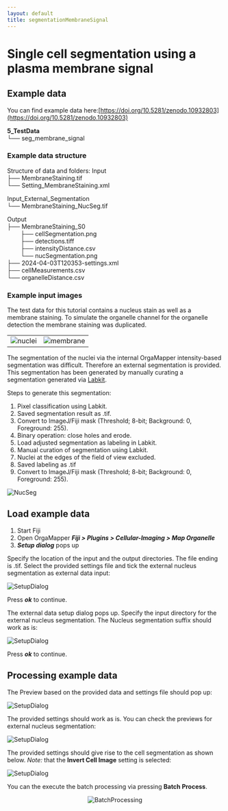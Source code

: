 ```yaml
---
layout: default
title: segmentationMembraneSignal
---
```


# Single cell segmentation using a plasma membrane signal

## Example data

You can find example data here:[https://doi.org/10.5281/zenodo.10932803](https://doi.org/10.5281/zenodo.10932803)

**5_TestData**<br>
└── seg_membrane_signal<br>

### Example data structure

Structure of data and folders:
Input<br>
├── MembraneStaining.tif<br>
└── Setting_MembraneStaining.xml<br>

Input_External_Segmentation<br>
└── MembraneStaining_NucSeg.tif<br>

Output<br>
├── MembraneStaining_S0<br>
&nbsp;&nbsp;&nbsp;&nbsp;&nbsp;&nbsp;&nbsp;&nbsp;├── cellSegmentation.png<br>
&nbsp;&nbsp;&nbsp;&nbsp;&nbsp;&nbsp;&nbsp;&nbsp;├── detections.tiff<br>
&nbsp;&nbsp;&nbsp;&nbsp;&nbsp;&nbsp;&nbsp;&nbsp;├── intensityDistance.csv<br>
&nbsp;&nbsp;&nbsp;&nbsp;&nbsp;&nbsp;&nbsp;&nbsp;└──  nucSegmentation.png<br>
├── 2024-04-03T120353-settings.xml<br>
├── cellMeasurements.csv<br>
└── organelleDistance.csv<br>

### Example input images

The test data for this tutorial contains a nucleus stain as well as a membrane staining. To simulate the organelle channel for the organelle detection the membrane staining was duplicated.

<table>
  <tr>
    <td><img src="../images/seg_membrane_signal/nucleus.png" alt="nuclei" ></td>
    <td><img src="../images/seg_membrane_signal/membrane.png" alt="membrane"></td>
  </tr>
</table>

The segmentation of the nuclei via the internal OrgaMapper intensity-based segmentation was difficult. Therefore an external segmentation is provided. This segmentation has been generated by manually curating a segmentation generated via [Labkit](https://imagej.net/plugins/labkit/). 

Steps to generate this segmentation:
1. Pixel classification using Labkit.
2. Saved segmentation result as .tif.
3. Convert to ImageJ/Fiji mask (Threshold; 8-bit; Background: 0, Foreground: 255).
4. Binary operation: close holes and erode.
5. Load adjusted segmentation as labeling in Labkit.
6. Manual curation of segmentation using Labkit.
7. Nuclei at the edges of the field of view excluded. 
8. Saved labeling as .tif
9. Convert to ImageJ/Fiji mask (Threshold; 8-bit; Background: 0, Foreground: 255).

<img src="../images/seg_membrane_signal/NucSeg.png" alt="NucSeg" class="inline"/>

## Load example data

1. Start Fiji
2. Open OrgaMapper
    **_Fiji > Plugins > Cellular-Imaging > Map Organelle_**
3. **_Setup dialog_** pops up

Specify the location of the input and the output directories. The file ending is .tif. Select the provided settings file and tick the external nucleus segmentation as external data input: 

<img src="../images/seg_membrane_signal/Invert_Setup.png" alt="SetupDialog" class="inline"/>

Press **_ok_** to continue.

The external data setup dialog pops up. Specify the input directory for the external nucleus segmentation. The Nucleus segmentation suffix should work as is:

<img src="../images/seg_membrane_signal/Invert_Setup2.png" alt="SetupDialog" class="inline"/>

Press **_ok_** to continue.

## Processing example data

The Preview based on the provided data and settings file should pop up:

<img src="../images/seg_membrane_signal/Invert_preview.png" alt="SetupDialog" class="inline"/>

The provided settings should work as is. You can check the previews for external nucleus segmentation:

<img src="../images/seg_membrane_signal/Invert_Nuc_Preview.png" alt="SetupDialog" class="inline"/>

The provided settings should give rise to the cell segmentation as shown below. *Note:* that the **Invert Cell Image** setting is selected:

<img src="../images/seg_membrane_signal/Invert_Cell_Preview.png" alt="SetupDialog" class="inline"/>


You can the execute the batch processing via pressing **Batch Process**.

<p align="center">
  <img src="../images/BatchProcess.png" alt="BatchProcessing">
</p>
